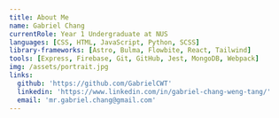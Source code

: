 ```yaml
---
title: About Me
name: Gabriel Chang
currentRole: Year 1 Undergraduate at NUS
languages: [CSS, HTML, JavaScript, Python, SCSS]
library-frameworks: [Astro, Bulma, Flowbite, React, Tailwind]
tools: [Express, Firebase, Git, GitHub, Jest, MongoDB, Webpack]
img: /assets/portrait.jpg
links:
  github: 'https://github.com/GabrielCWT'
  linkedin: 'https://www.linkedin.com/in/gabriel-chang-weng-tang/'
  email: 'mr.gabriel.chang@gmail.com'
---
```

